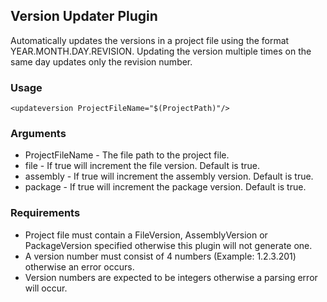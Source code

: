 ## Version Updater Plugin

Automatically updates the versions in a project file using the format YEAR.MONTH.DAY.REVISION. Updating the version multiple times on the same day updates only the revision number.

### Usage

    <updateversion ProjectFileName="$(ProjectPath)"/>

### Arguments
 
* ProjectFileName - The file path to the project file.
* file - If true will increment the file version. Default is true.
* assembly - If true will increment the assembly version. Default is true.
* package - If true will increment the package version. Default is true.

### Requirements

* Project file must contain a FileVersion, AssemblyVersion or PackageVersion specified otherwise this plugin will not generate one.
* A version number must consist of 4 numbers (Example: 1.2.3.201) otherwise an error occurs.
* Version numbers are expected to be integers otherwise a parsing error will occur.